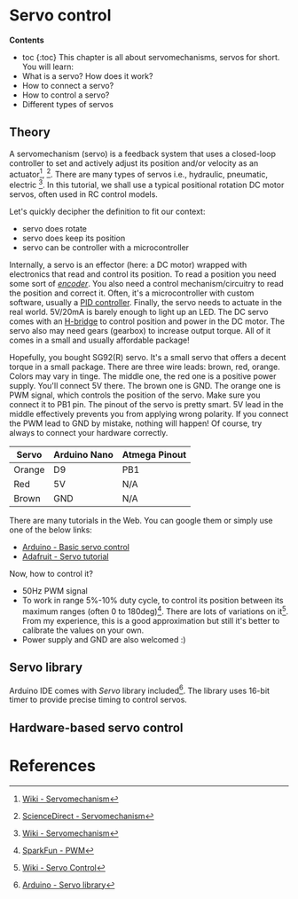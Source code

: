 # Servo control
**Contents**
* toc
{:toc}
This chapter is all about servomechanisms, servos for short. You will learn: 
* What is a servo? How does it work?
* How to connect a servo?
* How to control a servo?
* Different types of servos

## Theory

A servomechanism (servo) is a feedback system that uses a closed-loop controller to set
and actively adjust its position and/or velocity as an actuator[^1], [^2]. There are many types of
servos i.e., hydraulic, pneumatic, electric [^1]. In this tutorial, we shall use a typical
positional rotation DC motor servos, often used in RC control models.

Let's quickly decipher the definition to fit our context:
* servo does rotate
* servo does keep its position
* servo can be controller with a microcontroller

Internally, a servo is an effector (here: a DC motor) wrapped with electronics that read and control its position. To read a position you need some sort of [*encoder*](https://en.wikipedia.org/wiki/Encoder_(position)). You also need a control mechanism/circuitry to read the position and correct it.
Often, it's a microcontroller with custom software, usually a [PID controller](https://en.wikipedia.org/wiki/Proportional%E2%80%93integral%E2%80%93derivative_controller). Finally, the servo needs to
actuate in the real world. 5V/20mA is barely enough to light up an LED. The DC servo comes with
an [H-bridge](https://en.wikipedia.org/wiki/H-bridge) to control position and power in the DC motor. The servo also may need gears (gearbox) to increase output torque. All of it comes in a small and usually affordable package!

Hopefully, you bought SG92(R) servo. It's a small servo that offers a decent torque in a small package. There are three wire leads: brown, red, orange. Colors may vary in tinge. The middle one, the
red one is a positive power supply. You'll connect 5V there. The brown one is GND. The orange one
is PWM signal, which controls the position of the servo. Make sure you connect it to PB1 pin.
The pinout of the servo is pretty smart. 5V lead in the middle effectively prevents you from applying
wrong polarity. If you connect the PWM lead to GND by mistake, nothing will happen! Of course, try
always to connect your hardware correctly.

| Servo  | Arduino Nano | Atmega Pinout |
|--------|--------------|---------------|
| Orange | D9           | PB1           |
| Red    | 5V           | N/A           |
| Brown  | GND          | N/A           |


There are many tutorials in the Web. You can google them or simply use one of the below links:
* [Arduino - Basic servo control](https://docs.arduino.cc/tutorials/generic/basic-servo-control/)
* [Adafruit - Servo tutorial](https://learn.adafruit.com/adafruit-arduino-lesson-14-servo-motors/overview)

Now, how to control it?
* 50Hz PWM signal
* To work in range 5%-10% duty cycle, to control its position between its maximum ranges 
(often 0 to 180deg)[^4]. There are lots of variations on it[^5]. From my experience, this is a good
approximation but still it's better to calibrate the values on your own. 
* Power supply and GND are also welcomed :)

## Servo library

Arduino IDE comes with *Servo* library included[^3]. The library uses 16-bit timer to provide
precise timing to control servos.

## Hardware-based servo control


# References
[^1]: [Wiki - Servomechanism](https://en.wikipedia.org/wiki/Servomechanism)
[^2]: [ScienceDirect - Servomechanism](https://www.sciencedirect.com/topics/engineering/servomechanism)
[^3]: [Arduino - Servo library](https://www.arduino.cc/reference/en/libraries/servo/)
[^4]: [SparkFun - PWM](https://learn.sparkfun.com/tutorials/pulse-width-modulation/all)
[^5]: [Wiki - Servo Control](https://en.wikipedia.org/wiki/Servo_control)